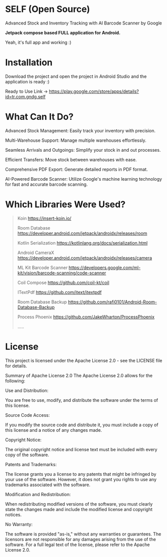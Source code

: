 # SELF (Open Source)
 Advanced Stock and Inventory Tracking with AI Barcode Scanner by Google

<b>Jetpack compose based FULL application for Android.</b>

Yeah, it's full app and working :)

# Installation
Download the project and open the project in Android Studio and the application is ready :)

Ready to Use Link -> https://play.google.com/store/apps/details?id=tr.com.gndg.self

# What Can It Do?

Advanced Stock Management: Easily track your inventory with precision.

Multi-Warehouse Support: Manage multiple warehouses effortlessly.

Seamless Arrivals and Outgoings: Simplify your stock in and out processes.

Efficient Transfers: Move stock between warehouses with ease.

Comprehensive PDF Export: Generate detailed reports in PDF format.

AI-Powered Barcode Scanner: Utilize Google's machine learning technology for fast and accurate barcode scanning.


# Which Libraries Were Used?

>Koin
>https://insert-koin.io/
>
>Room Database
>https://developer.android.com/jetpack/androidx/releases/room
>
>Kotlin Serialization
>https://kotlinlang.org/docs/serialization.html
>
>Android CameraX
>https://developer.android.com/jetpack/androidx/releases/camera
>
>ML Kit Barcode Scanner
>https://developers.google.com/ml-kit/vision/barcode-scanning/code-scanner
>
>Coil Compose
>https://github.com/coil-kt/coil
>
>
>ITextPdf
>https://github.com/itext/itextpdf
>
>Room Database Backup
>https://github.com/rafi0101/Android-Room-Database-Backup
>
>Process Phoenix
>https://github.com/JakeWharton/ProcessPhoenix
>
>.....


# License

This project is licensed under the Apache License 2.0 - see the LICENSE file for details.

Summary of Apache License 2.0
The Apache License 2.0 allows for the following:

Use and Distribution:

You are free to use, modify, and distribute the software under the terms of this license.


Source Code Access:

If you modify the source code and distribute it, you must include a copy of this license and a notice of any changes made.


Copyright Notice:

The original copyright notice and license text must be included with every copy of the software.

Patents and Trademarks:

The license grants you a license to any patents that might be infringed by your use of the software. However, it does not grant you rights to use any trademarks associated with the software.


Modification and Redistribution:

When redistributing modified versions of the software, you must clearly state the changes made and include the modified license and copyright notices.


No Warranty:

The software is provided "as-is," without any warranties or guarantees. The licensors are not responsible for any damages arising from the use of the software.
For a full legal text of the license, please refer to the Apache License 2.0.

